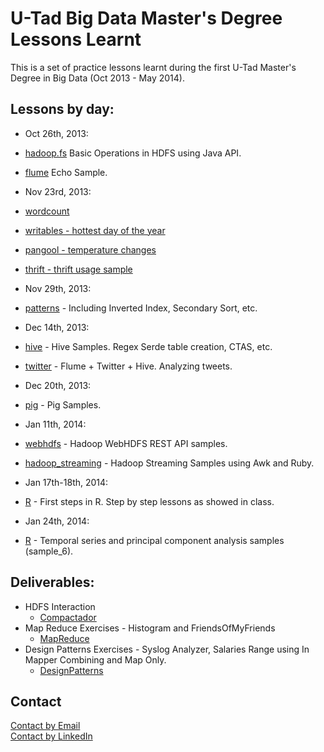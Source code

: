 U-Tad Big Data Master's Degree Lessons Learnt
==============================================

This is a set of practice lessons learnt during the first U-Tad Master's Degree in Big Data (Oct 2013 - May 2014).

Lessons by day:
---------------

* Oct 26th, 2013:
 * [hadoop.fs](./hadoop.fs/src/com/agartime/utad/hdfs/BasicOps.java) Basic Operations in HDFS using Java API.
 * [flume](./flume/001_flume_basic) Echo Sample.

* Nov 23rd, 2013:
 * [wordcount](./mapreduce/001_wordcount/)
 * [writables - hottest day of the year](./mapreduce/002_writables/)
 * [pangool - temperature changes](./mapreduce/003_pangool/)
 * [thrift - thrift usage sample](./mapreduce/004_thrift/)

* Nov 29th, 2013:
 * [patterns](./mapreduce/005_patterns/) - Including Inverted Index, Secondary Sort, etc.

* Dec 14th, 2013:
 * [hive](./hive) - Hive Samples. Regex Serde table creation, CTAS, etc.
 * [twitter](./hive/twitter) - Flume + Twitter + Hive. Analyzing tweets.

* Dec 20th, 2013:
 * [pig](./pig) - Pig Samples.

* Jan 11th, 2014:
 * [webhdfs](./webhdfs) - Hadoop WebHDFS REST API samples.
 * [hadoop_streaming](./hadoop_streaming) - Hadoop Streaming Samples using Awk and Ruby.

* Jan 17th-18th, 2014:
 * [R](./R) - First steps in R. Step by step lessons as showed in class.

* Jan 24th, 2014:
 * [R](./R) - Temporal series and principal component analysis samples (sample_6).

Deliverables:
-------------

* HDFS Interaction
  * [Compactador](./deliverables/compactador)
* Map Reduce Exercises - Histogram and FriendsOfMyFriends
  * [MapReduce](./deliverables/mapreduce)
* Design Patterns Exercises - Syslog Analyzer, Salaries Range using In Mapper Combining and Map Only.
  * [DesignPatterns](./deliverables/designpatterns)

Contact
------- 

[Contact by Email](mailto:antoniogartime@gmail.com)  
[Contact by LinkedIn](http://es.linkedin.com/in/antoniogartime/en)  
